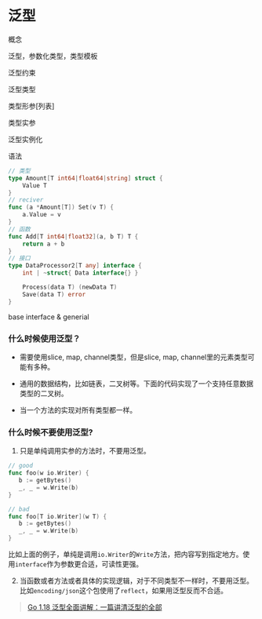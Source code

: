# 泛型



概念

泛型，参数化类型，类型模板



泛型约束

泛型类型

类型形参[列表]

类型实参

泛型实例化



语法

```go
// 类型
type Amount[T int64|float64|string] struct {
    Value T
}
// reciver
func (a *Amount[T]) Set(v T) {
    a.Value = v
}
// 函数
func Add[T int64|float32](a, b T) T {
	return a + b
}
// 接口
type DataProcessor2[T any] interface {
    int | ~struct{ Data interface{} }

    Process(data T) (newData T)
    Save(data T) error
}
```



base interface & generial



### 什么时候使用泛型？

- 需要使用slice, map, channel类型，但是slice, map, channel里的元素类型可能有多种。
- 通用的数据结构，比如链表，二叉树等。下面的代码实现了一个支持任意数据类型的二叉树。

- 当一个方法的实现对所有类型都一样。



### 什么时候不要使用泛型?

1. 只是单纯调用实参的方法时，不要用泛型。

```go
// good
func foo(w io.Writer) {
   b := getBytes()
   _, _ = w.Write(b)
}

// bad
func foo[T io.Writer](w T) {
   b := getBytes()
   _, _ = w.Write(b)
}
```

比如上面的例子，单纯是调用`io.Writer`的`Write`方法，把内容写到指定地方。使用`interface`作为参数更合适，可读性更强。

2. 当函数或者方法或者具体的实现逻辑，对于不同类型不一样时，不要用泛型。比如`encoding/json`这个包使用了`reflect`，如果用泛型反而不合适。

> [Go 1.18 泛型全面讲解：一篇讲清泛型的全部](https://segmentfault.com/a/1190000041634906)

